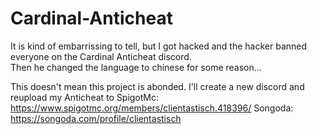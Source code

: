 # Cardinal-Anticheat


It is kind of embarrissing to tell,
but I got hacked and the hacker banned everyone on the Cardinal Anticheat discord.              
Then he changed the language to chinese for some reason...

This doesn't mean this project is abonded. I'll create a new discord and reupload my Anticheat to 
SpigotMc: https://www.spigotmc.org/members/clientastisch.418396/
Songoda: https://songoda.com/profile/clientastisch
